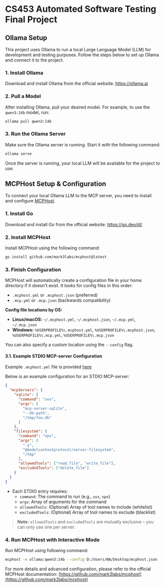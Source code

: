 # CS453 Automated Software Testing Final Project

## Ollama Setup

This project uses Ollama to run a local Large Language Model (LLM) for development and testing purposes. Follow the steps below to set up Ollama and connect it to the project.

### 1. Install Ollama

Download and install Ollama from the official website:
https://ollama.ai

### 2. Pull a Model

After installing Ollama, pull your desired model. For example, to use the `qwen3:14b` model, run:

```bash
ollama pull qwen3:14b
```

### 3. Run the Ollama Server

Make sure the Ollama server is running. Start it with the following command:

```bash
ollama serve
```

Once the server is running, your local LLM will be available for the project to use.


## MCPHost Setup & Configuration

To connect your local Ollama LLM to the MCP server, you need to install and configure [MCPHost](https://github.com/mark3labs/mcphost).

### 1. Install Go

Download and install Go from the official website:
https://go.dev/dl/

### 2. Install MCPHost

Install MCPHost using the following command:

```bash
go install github.com/mark3labs/mcphost@latest
```

### 3. Finish Configuration

MCPHost will automatically create a configuration file in your home directory if it doesn't exist. It looks for config files in this order:

- `.mcphost.yml` or `.mcphost.json` (preferred)
- `.mcp.yml` or `.mcp.json` (backwards compatibility)

**Config file locations by OS:**
- **Linux/macOS:** `~/.mcphost.yml`, `~/.mcphost.json`, `~/.mcp.yml`, `~/.mcp.json`
- **Windows:** `%USERPROFILE%\.mcphost.yml`, `%USERPROFILE%\.mcphost.json`, `%USERPROFILE%\.mcp.yml`, `%USERPROFILE%\.mcp.json`

You can also specify a custom location using the `--config` flag.

#### 3.1. Example STDIO MCP-server Configuration

Example `.mcphost.yml` file is provided [here](https://github.com/tejava317/cs453-project/blob/main/.mcphost.yml)

Below is an example configuration for an STDIO MCP-server:

```json
{
  "mcpServers": {
    "sqlite": {
      "command": "uvx",
      "args": [
        "mcp-server-sqlite",
        "--db-path",
        "/tmp/foo.db"
      ]
    },
    "filesystem": {
      "command": "npx",
      "args": [
        "-y",
        "@modelcontextprotocol/server-filesystem",
        "/tmp"
      ],
      "allowedTools": ["read_file", "write_file"],
      "excludedTools": ["delete_file"]
    }
  }
}
```

- Each STDIO entry requires:
  - `command`: The command to run (e.g., `uvx`, `npx`)
  - `args`: Array of arguments for the command
  - `allowedTools`: (Optional) Array of tool names to include (whitelist)
  - `excludedTools`: (Optional) Array of tool names to exclude (blacklist)

> **Note:** `allowedTools` and `excludedTools` are mutually exclusive – you can only use one per server.


### 4. Run MCPHost with Interactive Mode

Run MCPHost using following command:
```bash
mcphost -m ollama:qwen3:14b --config D:/Users/NA/Desktop/mcphost.json
```

For more details and advanced configuration, please refer to the official MCPHost documentation: [https://github.com/mark3labs/mcphost](https://github.com/mark3labs/mcphost)